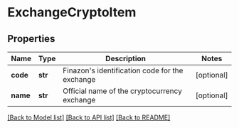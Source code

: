 # ExchangeCryptoItem

## Properties
Name | Type | Description | Notes
------------ | ------------- | ------------- | -------------
**code** | **str** | Finazon&#x27;s identification code for the exchange | [optional] 
**name** | **str** | Official name of the cryptocurrency exchange | [optional] 

[[Back to Model list]](../README.md#documentation-for-models) [[Back to API list]](../README.md#documentation-for-api-endpoints) [[Back to README]](../README.md)

